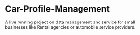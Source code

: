 # Car-Profile-Management
A live running project on data management and service for small businesses like Rental agencies or automobile service providers.

